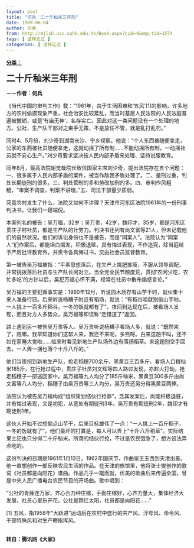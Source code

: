 ```yaml
---
layout: post
title: "何兵：二十斤秈米三年刑"
date: 1989-06-04
author: 何兵
from: http://mjlsh.usc.cuhk.edu.hk/Book.aspx?cid=4&amp;tid=1574
tags: [ 这样走过 ]
categories: [ 这样走过 ]
---
```


<div style="margin: 15px 10px 10px 0px;">
<div>
<span id="ctl00_ContentPlaceHolder1_chapter1_SubjectLabel" style="font-weight:bold;text-decoration:underline;">
   分类：
  </span>
</div>
<p>
<strong>
<font size="5">
    二十斤秈米三年刑
   </font>
</strong>
</p>
<p>
<strong>
   －－作者：何兵
  </strong>
</p>
<p>
  《当代中国的审判工作》载：“1961年，由于生活困难和‘五风’[1]的影响，许多地方的农村偷摸现象严重，社会治安比较紊乱，而当时基层人民法院的人民法庭普遍被撤销，或是‘有庙无神’，名存实亡。因此对这一类问题没有一个处理的地方。公社、生产队干部对之束手无策，不是放任不管，就是乱打乱罚。”
 </p>
<p>
  同时4、5月份，刘少奇到湖南长沙、宁乡视察。他说：“个人东西被随便拿走，公家的东西被社员随便拿走，这就动摇了所有制……不能动摇所有制，一动摇社员就不安心生产。”刘少奇要求坚决按人民内部矛盾来处理、坚持说服教育。
 </p>
<p>
  同年8月，最高法院谢觉哉院长致信国家主席刘少奇，提出法院存在五个问题：一、很多属于人民内部矛盾的案件，被当作敌我矛盾处理了。二、量刑过重，判处长期徒刑的很多。三、判处管制的多和劳改加刑的多。四、审判作风粗糙，“审案不调查，判案不讲理。”五、司法干部量少质弱。
 </p>
<p>
  究竟农村发生了什么，法院又如何不讲理？天津市河东区法院1961年的一份刑事判决书，让我们一窥端倪。
 </p>
<p>
  本案列名的被告：吴万福，32岁；吴万贵，42岁，魏印才，35岁，都是河东区贯庄子村社员，都是生产队的壮劳力。判决书还列有尚文富等21人，但未记载他们的自然状况。他们的诉讼身份也不是被告，而是“同案人”。法院认为“同案人”们作案后，都能坦白揭发，积极退赃，具有悔过表现，不作追究，除当庭给予严厉批评教育外，并责令各具悔过书，交由社会员监督教育。
 </p>
<p>
  第一被告吴万福被指：“平素思想落后，在生产上挑肥拣瘦，不服从领导调配，并常挑拨落后社员与生产队长闹对立。当全党全民节粮度荒，贯彻‘农闲少吃，农忙多吃’的方针以后，吴犯万福心怀不满，经常在社员中散布煽惑言论。”
 </p>
<p>
  吴万福的主要犯罪事实是：1960年12月，听说园木场存有山芋干时，就纠集十来人准备行窃。后来听说杨糟子附近有稻场，就说：“有稻谷咱就别偷山芋啦。一人挑上一百多斤稻谷，一冬的饭就都有了”。夜间到达现在后，被看场人发现，而且对方人多势众，吴万福等即谎称“走错道了”返回。
 </p>
<p>
  路上遇到另一被告吴万贵等人。吴万贵听说杨糟子看场人多，就说：“既然来了，跑嘛。我早知道你们这帮人来，我还不来呢。多熊呀。白来这趟干吗，还不如在家睡大觉啦……临来时看见新地生产队场外边有落扬稻草。来这趟别空手回去。一人弄一捆也落个十斤八斤的。”
 </p>
<p>
  他们当夜拐到新地生产队，抢走稻穗700余斤、黑黄豆三百多斤、看场人口粮秈米185斤。在行抢过程中，贯庄子社员刘文辉等四人路过发现，亦趁火打劫，抢走稻穗子一部逃回家中。吴万福等九人均分了185斤秈米，黑黄豆300多斤由尚文富等八人均分，稻穗子由吴万贵等三人均分，吴万贵还另分得黑黄豆两捧。
 </p>
<p>
  法院认为被告吴万福构成“组织策划结伙行抢罪”，念其发案后，尚能积极退脏，并有悔过表现，又是初犯，从宽处有期徒刑3年。吴万贵有期徒刑2年，魏印才有期徒刑1年。
 </p>
<p>
  这伙人开始不过想偷点山芋干，后来目标雄伟了一点：“一人挑上一百斤稻子，一冬的饭就有了”。他们最坏的打算是，每人可以弄上“十斤八斤稻草”。实际结果主犯也只分得二十斤秈米。所谓的结伙行抢，不过是农民饿急了，想方设法弄点吃的。
 </p>
<p>
  这份判决的日期是1961年1月13日。1962年国庆节，作曲家王玉西到天津出差。他一直想创作一部反映农民生活的作品。在天津的旅馆里，他将张士燮创作的歌词《社员都是向阳花》谱曲。作品几乎一蹴而就，优美的歌曲后来传遍全国，曾是中央人民广播电台农民节目的开场曲。歌中唱到：
 </p>
<p>
  “公社的青藤连万家，齐心合力种庄稼，手勤庄稼好，心齐力量大，集体经济大发展，社员心里乐开花。公社是颗红太阳，社员都是向阳花……”
 </p>
<p>
  [1] 五风，指1958年“大跃进”运动后在农村中盛行的共产风、浮夸风、命令风、干部特殊风和对生产瞎指挥风。
 </p>
<p>
<br/>
<strong>
   转自：腾讯网《大家》
  </strong>
</p>
</div>
